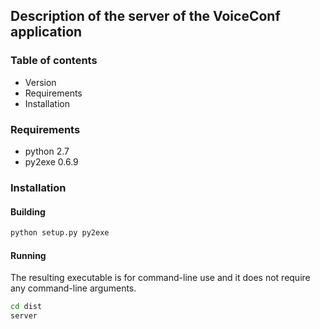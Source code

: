 ## Description of the server of the VoiceConf application 
### Table of contents
* Version
* Requirements
* Installation

### Requirements
 * python 2.7
 * py2exe 0.6.9
 

### Installation
#### Building

``` bash
python setup.py py2exe
```
#### Running

The resulting executable is for command-line use and it does not require any command-line arguments.

``` bash
cd dist
server
```
